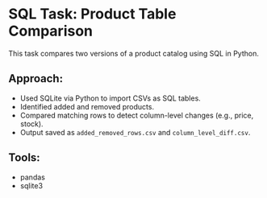 # SQL Task: Product Table Comparison

This task compares two versions of a product catalog using SQL in Python.

## Approach:
- Used SQLite via Python to import CSVs as SQL tables.
- Identified added and removed products.
- Compared matching rows to detect column-level changes (e.g., price, stock).
- Output saved as `added_removed_rows.csv` and `column_level_diff.csv`.

## Tools:
- pandas
- sqlite3
